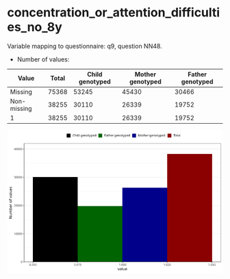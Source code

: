 # concentration_or_attention_difficulties_no_8y
Variable mapping to questionnaire: q9, question NN48.
- Number of values:

| Value | Total | Child genotyped | Mother genotyped | Father genotyped |
| ----- | ----- | --------------- | ---------------- | ---------------- |
| Missing | 75368 | 53245 | 45430 | 30466 |
| Non-missing | 38255 | 30110 | 26339 | 19752 |
| 1 | 38255 | 30110 | 26339 | 19752 |



![](concentration_or_attention_difficulties_no_8y_n.png)



